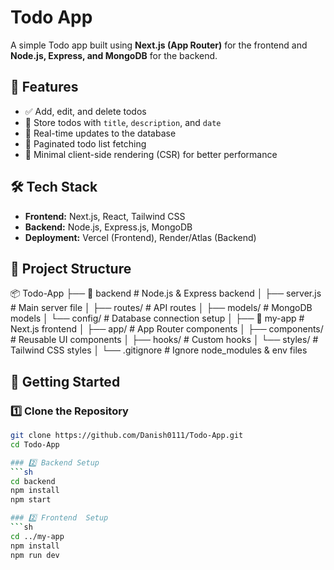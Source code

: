 # Todo App

A simple Todo app built using **Next.js (App Router)** for the frontend and **Node.js, Express, and MongoDB** for the backend.

## 🚀 Features
- ✅ Add, edit, and delete todos
- 📅 Store todos with `title`, `description`, and `date`
- 🔄 Real-time updates to the database
- 📜 Paginated todo list fetching
- 🎨 Minimal client-side rendering (CSR) for better performance

## 🛠️ Tech Stack
- **Frontend:** Next.js, React, Tailwind CSS
- **Backend:** Node.js, Express.js, MongoDB
- **Deployment:** Vercel (Frontend), Render/Atlas (Backend)

## 📂 Project Structure
📦 Todo-App
├── 📂 backend        # Node.js & Express backend
│   ├── server.js     # Main server file
│   ├── routes/       # API routes
│   ├── models/       # MongoDB models
│   └── config/       # Database connection setup
│
├── 📂 my-app         # Next.js frontend
│   ├── app/          # App Router components
│   ├── components/   # Reusable UI components
│   ├── hooks/        # Custom hooks
│   └── styles/       # Tailwind CSS styles
│
└── .gitignore        # Ignore node_modules & env files

## 🚀 Getting Started

### 1️⃣ Clone the Repository
```sh
git clone https://github.com/Danish0111/Todo-App.git
cd Todo-App

### 2️⃣ Backend Setup
```sh
cd backend
npm install
npm start

### 2️⃣ Frontend  Setup
```sh
cd ../my-app
npm install
npm run dev
